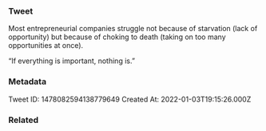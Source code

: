 ### Tweet
Most entrepreneurial companies struggle not because of starvation (lack of opportunity) but because of choking to death (taking on too many opportunities at once). 

“If everything is important, nothing is.”

### Metadata
Tweet ID: 1478082594138779649
Created At: 2022-01-03T19:15:26.000Z

### Related

